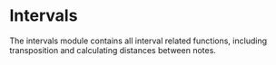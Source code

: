 # Intervals

The intervals module contains all interval related functions, including transposition and calculating distances between notes.
